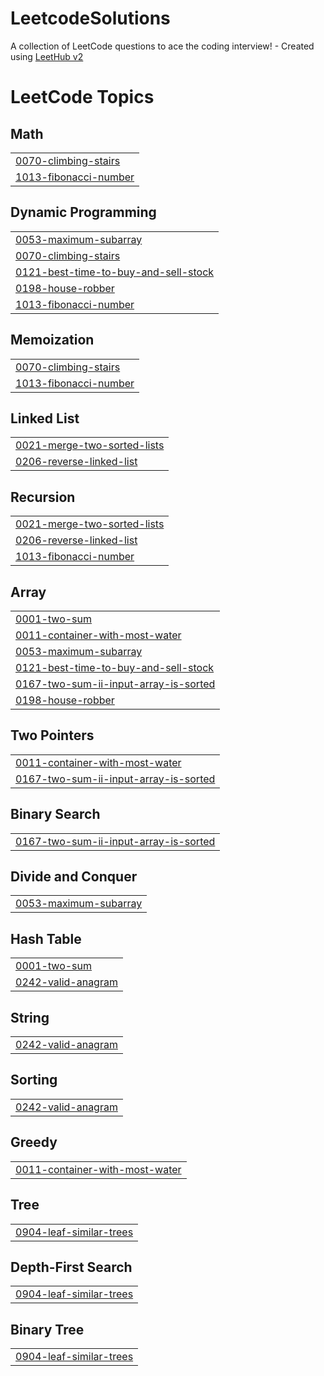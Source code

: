 # LeetcodeSolutions
A collection of LeetCode questions to ace the coding interview! - Created using [LeetHub v2](https://github.com/arunbhardwaj/LeetHub-2.0)

<!---LeetCode Topics Start-->
# LeetCode Topics
## Math
|  |
| ------- |
| [0070-climbing-stairs](https://github.com/Wiz-Rayyan/LeetcodeSolutions/tree/master/0070-climbing-stairs) |
| [1013-fibonacci-number](https://github.com/Wiz-Rayyan/LeetcodeSolutions/tree/master/1013-fibonacci-number) |
## Dynamic Programming
|  |
| ------- |
| [0053-maximum-subarray](https://github.com/Wiz-Rayyan/LeetcodeSolutions/tree/master/0053-maximum-subarray) |
| [0070-climbing-stairs](https://github.com/Wiz-Rayyan/LeetcodeSolutions/tree/master/0070-climbing-stairs) |
| [0121-best-time-to-buy-and-sell-stock](https://github.com/Wiz-Rayyan/LeetcodeSolutions/tree/master/0121-best-time-to-buy-and-sell-stock) |
| [0198-house-robber](https://github.com/Wiz-Rayyan/LeetcodeSolutions/tree/master/0198-house-robber) |
| [1013-fibonacci-number](https://github.com/Wiz-Rayyan/LeetcodeSolutions/tree/master/1013-fibonacci-number) |
## Memoization
|  |
| ------- |
| [0070-climbing-stairs](https://github.com/Wiz-Rayyan/LeetcodeSolutions/tree/master/0070-climbing-stairs) |
| [1013-fibonacci-number](https://github.com/Wiz-Rayyan/LeetcodeSolutions/tree/master/1013-fibonacci-number) |
## Linked List
|  |
| ------- |
| [0021-merge-two-sorted-lists](https://github.com/Wiz-Rayyan/LeetcodeSolutions/tree/master/0021-merge-two-sorted-lists) |
| [0206-reverse-linked-list](https://github.com/Wiz-Rayyan/LeetcodeSolutions/tree/master/0206-reverse-linked-list) |
## Recursion
|  |
| ------- |
| [0021-merge-two-sorted-lists](https://github.com/Wiz-Rayyan/LeetcodeSolutions/tree/master/0021-merge-two-sorted-lists) |
| [0206-reverse-linked-list](https://github.com/Wiz-Rayyan/LeetcodeSolutions/tree/master/0206-reverse-linked-list) |
| [1013-fibonacci-number](https://github.com/Wiz-Rayyan/LeetcodeSolutions/tree/master/1013-fibonacci-number) |
## Array
|  |
| ------- |
| [0001-two-sum](https://github.com/Wiz-Rayyan/LeetcodeSolutions/tree/master/0001-two-sum) |
| [0011-container-with-most-water](https://github.com/Wiz-Rayyan/LeetcodeSolutions/tree/master/0011-container-with-most-water) |
| [0053-maximum-subarray](https://github.com/Wiz-Rayyan/LeetcodeSolutions/tree/master/0053-maximum-subarray) |
| [0121-best-time-to-buy-and-sell-stock](https://github.com/Wiz-Rayyan/LeetcodeSolutions/tree/master/0121-best-time-to-buy-and-sell-stock) |
| [0167-two-sum-ii-input-array-is-sorted](https://github.com/Wiz-Rayyan/LeetcodeSolutions/tree/master/0167-two-sum-ii-input-array-is-sorted) |
| [0198-house-robber](https://github.com/Wiz-Rayyan/LeetcodeSolutions/tree/master/0198-house-robber) |
## Two Pointers
|  |
| ------- |
| [0011-container-with-most-water](https://github.com/Wiz-Rayyan/LeetcodeSolutions/tree/master/0011-container-with-most-water) |
| [0167-two-sum-ii-input-array-is-sorted](https://github.com/Wiz-Rayyan/LeetcodeSolutions/tree/master/0167-two-sum-ii-input-array-is-sorted) |
## Binary Search
|  |
| ------- |
| [0167-two-sum-ii-input-array-is-sorted](https://github.com/Wiz-Rayyan/LeetcodeSolutions/tree/master/0167-two-sum-ii-input-array-is-sorted) |
## Divide and Conquer
|  |
| ------- |
| [0053-maximum-subarray](https://github.com/Wiz-Rayyan/LeetcodeSolutions/tree/master/0053-maximum-subarray) |
## Hash Table
|  |
| ------- |
| [0001-two-sum](https://github.com/Wiz-Rayyan/LeetcodeSolutions/tree/master/0001-two-sum) |
| [0242-valid-anagram](https://github.com/Wiz-Rayyan/LeetcodeSolutions/tree/master/0242-valid-anagram) |
## String
|  |
| ------- |
| [0242-valid-anagram](https://github.com/Wiz-Rayyan/LeetcodeSolutions/tree/master/0242-valid-anagram) |
## Sorting
|  |
| ------- |
| [0242-valid-anagram](https://github.com/Wiz-Rayyan/LeetcodeSolutions/tree/master/0242-valid-anagram) |
## Greedy
|  |
| ------- |
| [0011-container-with-most-water](https://github.com/Wiz-Rayyan/LeetcodeSolutions/tree/master/0011-container-with-most-water) |
## Tree
|  |
| ------- |
| [0904-leaf-similar-trees](https://github.com/Wiz-Rayyan/LeetcodeSolutions/tree/master/0904-leaf-similar-trees) |
## Depth-First Search
|  |
| ------- |
| [0904-leaf-similar-trees](https://github.com/Wiz-Rayyan/LeetcodeSolutions/tree/master/0904-leaf-similar-trees) |
## Binary Tree
|  |
| ------- |
| [0904-leaf-similar-trees](https://github.com/Wiz-Rayyan/LeetcodeSolutions/tree/master/0904-leaf-similar-trees) |
<!---LeetCode Topics End-->